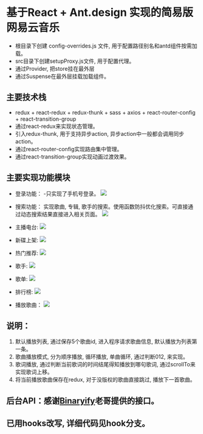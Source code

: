 # 基于React + Ant.design 实现的简易版网易云音乐

  - 根目录下创建 config-overrides.js 文件, 用于配置路径别名和antd组件按需加载。
  - src目录下创建setupProxy.js文件, 用于配置代理。
  - 通过Provider, 把store挂在最外层
  - 通过Suspense在最外层挂载加载组件。

## 主要技术栈
  - redux + react-redux + redux-thunk + sass + axios + react-router-config + react-transition-group
  - 通过react-redux来实现状态管理。
  - 引入redux-thunk, 用于支持异步action, 异步action中一般都会调用同步action。
  - 通过react-router-config实现路由集中管理。
  - 通过react-transition-group实现动画过渡效果。

## 主要实现功能模块
  - 登录功能：
    -只实现了手机号登录。
    ![](https://s4.ax1x.com/2021/12/06/osNuVS.gif)

  - 搜索功能： 
    实现歌曲, 专辑, 歌手的搜索。使用函数防抖优化搜索。可直接通过动态搜索结果直接进入相关页面。
    ![](https://s4.ax1x.com/2021/12/06/osNlCj.gif)

  - 主播电台:
    ![](https://s4.ax1x.com/2021/12/06/osNUVU.gif)
  
  - 新碟上架: 
    ![](https://s4.ax1x.com/2021/12/06/osNJK0.gif)

  - 热门推荐:
    ![](https://s4.ax1x.com/2021/12/06/osNM5Q.gif)

  - 歌手: 
    ![](https://s4.ax1x.com/2021/12/06/osN8vq.gif)

  - 歌单:
    ![](https://s4.ax1x.com/2021/12/06/osNYrV.gif)

  - 排行榜: 
    ![](https://s4.ax1x.com/2021/12/06/osN18s.gif)

  - 播放歌曲：
    ![](https://s4.ax1x.com/2021/12/06/osdUVf.jpg)

## 说明：
  1. 默认播放列表, 通过保存5个歌曲id, 进入程序请求歌曲信息, 默认播放为列表第一条。
  2. 歌曲播放模式, 分为顺序播放, 循环播放, 单曲循环, 通过判断012, 来实现。
  3. 歌词播放, 通过判断当前歌词的时间结尾得知播放到哪句歌词, 通过scrollTo来实现歌词上移。 
  4. 将当前播放歌曲保存在redux, 对于没版权的歌曲直接跳过, 播放下一首歌曲。
  
## 后台API：感谢[Binaryify](https://github.com/Binaryify/NeteaseCloudMusicApi)老哥提供的接口。

## 已用hooks改写, 详细代码见hook分支。






